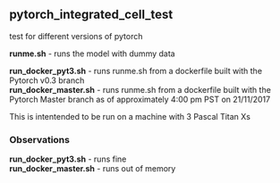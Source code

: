 ## pytorch_integrated_cell_test

test for different versions of pytorch  

**runme.sh** - runs the model with dummy data  

**run_docker_pyt3.sh** - runs runme.sh from a dockerfile built with the Pytorch v0.3 branch  
**run_docker_master.sh** - runs runme.sh from a dockerfile built with the Pytorch Master branch as of approximately 4:00 pm PST on 21/11/2017 

This is intentended to be run on a machine with 3 Pascal Titan Xs

### Observations
**run_docker_pyt3.sh** - runs fine  
**run_docker_master.sh** - runs out of memory  
